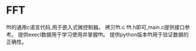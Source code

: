 # FFT
fft的通用c语言代码,用于嵌入式微控制器。
拷贝fft.c fft.h即可,main.c提供接口参考。
提供execl数据用于学习使用并掌握fft。
提供python版本fft用于验证数据的正确性。
